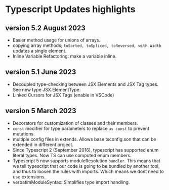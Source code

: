 # Typescript Updates highlights

## version 5.2 August 2023

- Easier method usage for unions of arrays.
- copying array methods; `toSorted, toSpliced, toReversed, with`. `Width` updates a single element.
- Inline Variable Refactoring: make a variable inline.

## version 5.1 June 2023

- Decoupled type-checking between JSX Elements and JSX Tag types. See new type JSX.ElementType.
- Linked Cursors for JSX Tags (enable in VSCode)

## version 5 March 2023

- Decorators for customization of classes and their members.
- `const` modifier for type parameters to replace `as const` to prevent mutations.
- multiple config files in extends. Allows base tsconfig.son that can be extended in different project.
- Since Typescript 2 (September 2016), typescript has supported enum literal types. Now TS can use computed enum members.
- Typescript 5 now supports moduleResolution `bundler`. This means that we tell typescript that our code is going to be bundled by another tool, and thus to loosen the rules with imports. Which means we dont need to use extensions.
- verbatimModuleSyntax: Simplifies type import handling.
